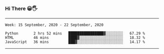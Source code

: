 ### Hi There 😀🖐
---
<!--START_SECTION:waka-->
```text
Week: 15 September, 2020 - 22 September, 2020

Python       2 hrs 52 mins   ████████████████▓░░░░░░░░   67.29 % 
HTML         46 mins         ████▓░░░░░░░░░░░░░░░░░░░░   18.32 % 
JavaScript   36 mins         ███▓░░░░░░░░░░░░░░░░░░░░░   14.17 % 
```
<!--END_SECTION:waka-->

---
